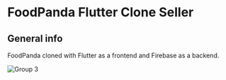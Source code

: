 # FoodPanda Flutter Clone Seller

## General info
FoodPanda cloned with Flutter as a frontend and Firebase as a backend. 

![Group 3](https://github.com/HovVathana/FoodPanda-Flutter-Clone-Seller/assets/65206951/b8f25240-7371-4465-8c8f-ccc54115a9a4)
